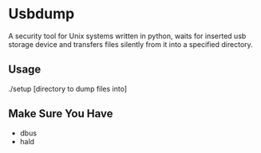 Usbdump
=======
A security tool for Unix systems written in python, waits for inserted usb storage device and transfers files silently from it into a specified directory.

Usage
-----
./setup [directory to dump files into]

Make Sure You Have
------------------
- dbus
- hald
